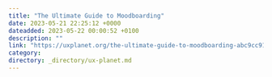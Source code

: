 ```yaml
---
title: "The Ultimate Guide to Moodboarding"
date: 2023-05-21 22:25:12 +0000
dateadded: 2023-05-22 00:00:52 +0100
description: ""
link: "https://uxplanet.org/the-ultimate-guide-to-moodboarding-abc9cc91eb92?source=rss----819cc2aaeee0---4"
category:
directory: _directory/ux-planet.md
---
```

